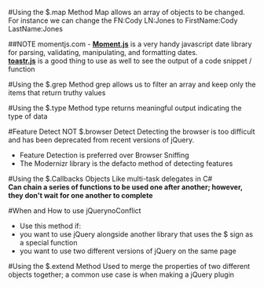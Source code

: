 #Using the $.map Method
Map allows an array of objects to be changed.  For instance we can change the FN:Cody LN:Jones to FirstName:Cody LastName:Jones

##NOTE
momentjs.com - <b style="text-decoration: underline;">Moment.js</b> is a very handy javascript date library for parsing, validating, manipulating, and formatting dates.  
<b style="text-decoration: underline;">toastr.js</b> is a good thing to use as well to see the output of a code snippet / function

#Using the $.grep Method
grep allows us to filter an array and keep only the items that return truthy values

#Using the $.type Method
type returns meaningful output indicating the type of data

#Feature Detect NOT $.browser Detect
Detecting the browser is too difficult and has been deprecated from recent versions of jQuery.
- Feature Detection is preferred over Browser Sniffing
- The Modernizr library is the defacto method of detecting features

#Using the $.Callbacks Objects
Like multi-task delegates in C#  
<b>Can chain a series of functions to be used one after another; however, they don't wait for one another to complete</b>

#When and How to use jQuerynoConflict
- Use this method if:
 - you want to use jQuery alongside another library that uses the $ sign as a special function
 - you want to use two different versions of jQuery on the same page

#Using the $.extend Method
Used to merge the properties of two different objects together; a common use case is when making a jQuery plugin

